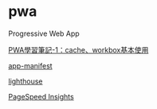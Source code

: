 # pwa

Progressive Web App

[PWA學習筆記-1：cache、workbox基本使用](https://medium.com/front-end-augustus-study-notes/pwa%E5%AD%B8%E7%BF%92%E7%AD%86%E8%A8%98-1-cache-workbox%E5%9F%BA%E6%9C%AC%E4%BD%BF%E7%94%A8-67ffeec55ddf)

[app-manifest](https://app-manifest.firebaseapp.com/)

[lighthouse](https://github.com/GoogleChrome/lighthouse)

[PageSpeed Insights](https://developers.google.com/speed/pagespeed/insights/)
